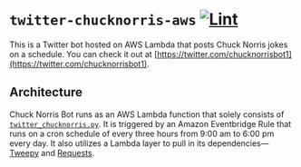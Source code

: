 # `twitter-chucknorris-aws` [![Lint](https://github.com/not-stirred/twitter-chucknorris-aws/workflows/Lint/badge.svg)](https://github.com/not-stirred/twitter-chucknorris-aws/actions?query=workflow%3ALint)

This is a Twitter bot hosted on AWS Lambda that posts Chuck Norris jokes on a schedule. You can check it out at [https://twitter.com/chucknorrisbot1](https://twitter.com/chucknorrisbot1).

## Architecture

Chuck Norris Bot runs as an AWS Lambda function that solely consists of [`twitter_chucknorris.py`](https://github.com/not-stirred/twitter-chucknorris-aws/blob/master/src/twitter_chucknorris.py). It is triggered by an Amazon Eventbridge Rule that runs on a cron schedule of every three hours from 9:00 am to 6:00 pm every day. It also utilizes a Lambda layer to pull in its dependencies—[Tweepy](https://github.com/tweepy/tweepy) and [Requests](https://github.com/psf/requests).

